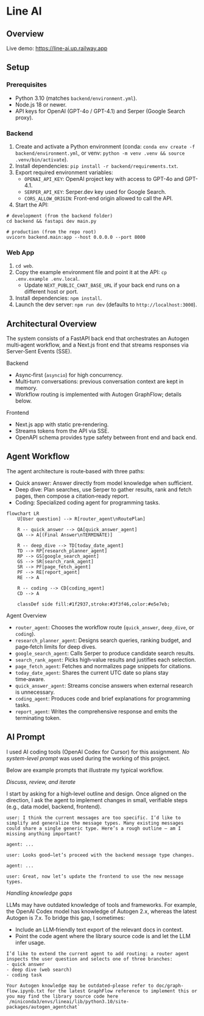 # Line AI

## Overview

Live demo: https://line-ai.up.railway.app

## Setup

### Prerequisites

- Python 3.10 (matches `backend/environment.yml`).
- Node.js 18 or newer.
- API keys for OpenAI (GPT-4o / GPT-4.1) and Serper (Google Search proxy).

### Backend

1. Create and activate a Python environment (conda: `conda env create -f backend/environment.yml`, or venv: `python -m venv .venv && source .venv/bin/activate`).
2. Install dependencies: `pip install -r backend/requirements.txt`.
3. Export required environment variables:
   - `OPENAI_API_KEY`: OpenAI project key with access to GPT-4o and GPT-4.1.
   - `SERPER_API_KEY`: Serper.dev key used for Google Search.
   - `CORS_ALLOW_ORIGIN`: Front-end origin allowed to call the API.
4. Start the API:

```
# development (from the backend folder)
cd backend && fastapi dev main.py

# production (from the repo root)
uvicorn backend.main:app --host 0.0.0.0 --port 8000
```

### Web App

1. `cd web`.
2. Copy the example environment file and point it at the API: `cp .env.example .env.local`.
   - Update `NEXT_PUBLIC_CHAT_BASE_URL` if your back end runs on a different host or port.
3. Install dependencies: `npm install`.
4. Launch the dev server: `npm run dev` (defaults to `http://localhost:3000`).

## Architectural Overview

The system consists of a FastAPI back end that orchestrates an Autogen multi‑agent workflow, and a Next.js front end that streams responses via Server‑Sent Events (SSE).

Backend

- Async‑first (`asyncio`) for high concurrency.
- Multi‑turn conversations: previous conversation context are kept in memory.
- Workflow routing is implemented with Autogen GraphFlow; details below.

Frontend

- Next.js app with static pre‑rendering.
- Streams tokens from the API via SSE.
- OpenAPI schema provides type safety between front end and back end.

## Agent Workflow

The agent architecture is route‑based with three paths:

- Quick answer: Answer directly from model knowledge when sufficient.
- Deep dive: Plan searches, use Serper to gather results, rank and fetch pages, then compose a citation‑ready report.
- Coding: Specialized coding agent for programming tasks.

```mermaid
flowchart LR
    U[User question] --> R[router_agent\nRoutePlan]

    R -- quick_answer --> QA[quick_answer_agent]
    QA --> A[(Final Answer\nTERMINATE)]

    R -- deep_dive --> TD[today_date_agent]
    TD --> RP[research_planner_agent]
    RP --> GS[google_search_agent]
    GS --> SR[search_rank_agent]
    SR --> PF[page_fetch_agent]
    PF --> RE[report_agent]
    RE --> A

    R -- coding --> CD[coding_agent]
    CD --> A

    classDef side fill:#1f2937,stroke:#3f3f46,color:#e5e7eb;
```

Agent Overview

- `router_agent`: Chooses the workflow route (`quick_answer`, `deep_dive`, or `coding`).
- `research_planner_agent`: Designs search queries, ranking budget, and page‑fetch limits for deep dives.
- `google_search_agent`: Calls Serper to produce candidate search results.
- `search_rank_agent`: Picks high‑value results and justifies each selection.
- `page_fetch_agent`: Fetches and normalizes page snippets for citations.
- `today_date_agent`: Shares the current UTC date so plans stay time‑aware.
- `quick_answer_agent`: Streams concise answers when external research is unnecessary.
- `coding_agent`: Produces code and brief explanations for programming tasks.
- `report_agent`: Writes the comprehensive response and emits the terminating token.

## AI Prompt

I used AI coding tools (OpenAI Codex for Cursor) for this assignment. _No system-level prompt_ was used during the working of this project.

Below are example prompts that illustrate my typical workflow.

_Discuss, review, and iterate_

I start by asking for a high‑level outline and design. Once aligned on the direction, I ask the agent to implement changes in small, verifiable steps (e.g., data model, backend, frontend).

```
user: I think the current messages are too specific. I’d like to simplify and generalize the message types. Many existing messages could share a single generic type. Here’s a rough outline — am I missing anything important?

agent: ...

user: Looks good—let’s proceed with the backend message type changes.

agent: ...

user: Great, now let’s update the frontend to use the new message types.
```

_Handling knowledge gaps_

LLMs may have outdated knowledge of tools and frameworks. For example, the OpenAI Codex model has knowledge of Autogen 2.x, whereas the latest Autogen is 7.x. To bridge this gap, I sometimes:

- Include an LLM‑friendly text export of the relevant docs in context.
- Point the code agent where the library source code is and let the LLM infer usage.

```
I’d like to extend the current agent to add routing: a router agent inspects the user question and selects one of three branches:
- quick answer
- deep dive (web search)
- coding task

Your Autogen knowledge may be outdated—please refer to doc/graph-flow.ipynb.txt for the latest GraphFlow reference to implement this or you may find the library source code here `/miniconda3/envs/lineai/lib/python3.10/site-packages/autogen_agentchat`
```
